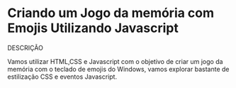 # Criando um Jogo da memória com Emojis Utilizando Javascript

DESCRIÇÃO

Vamos utilizar HTML,CSS e Javascript com o objetivo de criar um jogo da memória com o teclado de emojis do Windows, vamos explorar bastante de estilização CSS e eventos Javascript.

